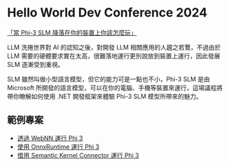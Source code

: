 # Hello World Dev Conference 2024

[「當 Phi-3 SLM 降落在你的裝置上你該怎麼玩」](https://hwdc.ithome.com.tw/2024/session-page/3187)

LLM 洗捲世界對 AI 的認知之後，對開發 LLM 相關應用的人趨之若鶩，不過由於 LLM 需要的硬體要求實在太高，很難落地運行更別說放到裝置上運行，因此發展 SLM 逐漸受到重視。

SLM 雖然叫做小型語言模型，但它的能力可是一點也不小，Phi-3 SLM 是由 Microsoft 所開發的語言模型，可以在你的電腦、手機等裝置來運行，這場議程將帶你瞭解如何使用 .NET 開發框架來體驗 Phi-3 SLM 模型所帶來的魅力。

## 範例專案

- [透過 WebNN 運行 Phi 3](./WebNN/README.md)
- [使用 OnnxRuntime 運行 Phi 3](./OnnxRuntimeGenAI/README.md)
- [借用 Semantic Kernel Connector 運行 Phi 3](./SemanticKernelConnector/README.md)
